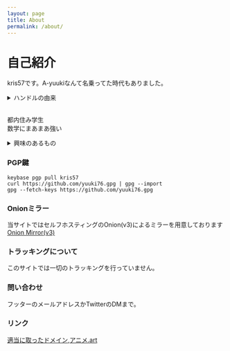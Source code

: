 ```yaml
---
layout: page
title: About
permalink: /about/
---
```


# 自己紹介

kris57です。A-yuukiなんて名乗ってた時代もありました。

<details><summary>ハンドルの由来</summary>  
kris57:fakerで適当に生成した名前+"素数"<br>
A-yuuki:某ガチで死ぬVRMMO小説の登場人物
</details><br>

都内住み学生  
数学にまあまあ強い 

<details><summary>
興味のあるもの
</summary>
(GitHubのプロフィールから抜粋)<br>
ゲーム:GTA5,スマブラ,ポケモン,Portal,NieR,Minecraft,PSO2(最近やってない),MSFS<br>
アニメ:SAO,とある,PSYCOPASS,このすば,コードギアス.Dr.Stone,キルミーベイベー,まちカドまぞく,まどマギ,,がっこうぐらし,シュタゲ,Fate<br>
アングラ寄り:淫夢,恒心,例のアレ,メーデー<br>
その他:Tor,P2P,分散ネットワーク,OSS全般,Linux,PC系,数学,暗号<br>
</details>

### PGP鍵

```shell
keybase pgp pull kris57
curl https://github.com/yuuki76.gpg | gpg --import
gpg --fetch-keys https://github.com/yuuki76.gpg
```

### Onionミラー

当サイトではセルフホスティングのOnion(v3)によるミラーを用意しております
[Onion Mirror(v3)](http://kris57xeegb7q5mxrigcmnnjryrdkecfsjolya5m7jf6gyj3ff24hlyd.onion/)

### トラッキングについて

このサイトでは一切のトラッキングを行っていません。<br>

### 問い合わせ

フッターのメールアドレスかTwitterのDMまで。

### リンク

[適当に取ったドメイン,アニメ.art](https://アニメ.art)
